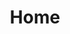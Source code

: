 ---
title: Home
featuredImage: "./images/home.jpg"
featuredImageAlt: "two cats. read description below."
featuredImageCaption: "Two cats sitting next to each other.  One is wearing a bowtie and the other is wearing a tie."
---